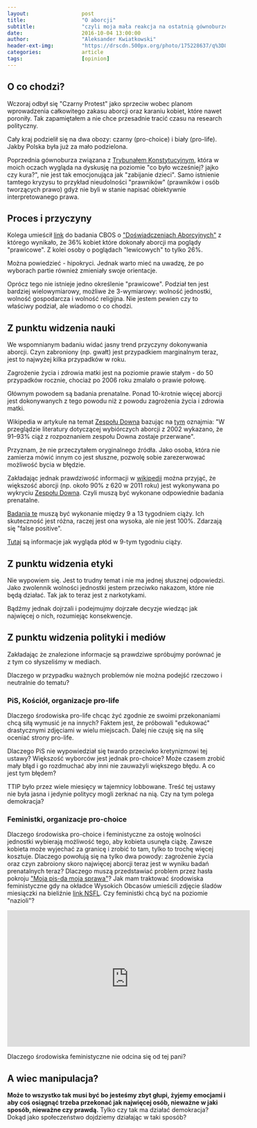 ```yaml
---
layout:                 post
title:                  "O aborcji"
subtitle:               "czyli moja mała reakcja na ostatnią gównoburzę"
date:                   2016-10-04 13:00:00
author:                 "Aleksander Kwiatkowski"
header-ext-img:         "https://drscdn.500px.org/photo/175228637/q%3D80_m%3D2000/682c5f3f88d2f2975727e0ccb0d08dbe"
categories:             article
tags:                   [opinion]
---
```


[cbos-dosw-aborcyjne]: http://www.cbos.pl/SPISKOM.POL/2013/K_060_13.PDF
[science1]: http://www3.interscience.wiley.com/cgi-bin/abstract/65500197/ABSTRACT
[wiki-down]: https://pl.wikipedia.org/wiki/Zesp%C3%B3%C5%82_Downa#Diagnostyka_prenatalna_i_badania_przesiewowe
[down-screening]: http://www.babycenter.com/0_screening-for-down-syndrome_1519375.bc?page=2
[wiki-tk-kryzys]: https://pl.wikipedia.org/wiki/Kryzys_wok%C3%B3%C5%82_Trybuna%C5%82u_Konstytucyjnego_w_Polsce
[9-week]: http://www.babycentre.co.uk/9-weeks-pregnant
[pis-da]: http://e5.pudelek.pl/19e1d26d09ff2f6eaa4230dff44f20177e7a4d81.jpg
[wo-okres]: http://m.natemat.pl/b8d602369c3d53ae49371995e6637a2f,640,0,0,0.png


O co chodzi?
------------

Wczoraj odbył się "Czarny Protest" jako sprzeciw wobec planom wprowadzenia
całkowitego zakasu aborcji oraz karaniu kobiet, które nawet poroniły. Tak zapamiętałem
a nie chce przesadnie tracić czasu na research polityczny.

Cały kraj podzielił się na dwa obozy: czarny (pro-choice) i biały (pro-life).
Jakby Polska była już za mało podzielona.

Poprzednia gównoburza związana z [Trybunałem Konstytucyjnym][wiki-tk-kryzys],
która w moich oczach
wygląda na dyskusję na poziomie "co było wcześniej? jajko czy kura?", nie jest
tak emocjonująca jak "zabijanie dzieci". Samo istnienie tamtego kryzysu to
przykład nieudolności "prawników" (prawników i osób tworzących prawo) gdyż
nie byli w stanie napisać obiektywnie interpretowanego prawa.

Proces i przyczyny
------------------

Kolega umieścił [link][cbos-dosw-aborcyjne] do badania CBOS o ["Doświadczeniach
Aborcyjnych"][cbos-dosw-aborcyjne] z którego wynikało, że 36% kobiet które
dokonały aborcji ma poglądy "prawicowe". Z kolei osoby o poglądach
"lewicowych" to tylko 26%.

Można powiedzieć - hipokryci. Jednak warto mieć na uwadzę, że po wyborach partie
również zmieniały swoje orientacje.

Oprócz tego nie istnieje jedno określenie "prawicowe". Podział ten jest bardziej
wielowymiarowy, możliwe że 3-wymiarowy: wolność jednostki, wolność gospodarcza i
wolność religijna. Nie jestem pewien czy to właściwy podział, ale wiadomo
o co chodzi.


Z punktu widzenia nauki
-----------------------

We wspomnianym badaniu widać jasny trend przyczyny dokonywania aborcji.
Czyn zabroniony (np. gwałt) jest przypadkiem marginalnym teraz, jest to najwyżej
kilka przypadków w roku.

Zagrożenie życia i zdrowia matki
jest na poziomie prawie stałym - do 50 przypadków rocznie, chociaż
po 2006 roku zmalało o prawie połowę.

Głównym powodem są badania prenatalne. Ponad 10-krotnie więcej aborcji jest dokonywanych
z tego powodu niż z powodu zagrożenia życia i zdrowia matki.

Wikipedia w artykule na temat [Zespołu Downa][wiki-down] bazując na [tym][science1] oznajmia:
"W przeglądzie literatury dotyczącej wybiórczych aborcji z 2002 wykazano, że 91–93% ciąż z rozpoznaniem zespołu Downa zostaje przerwane".

Przyznam, że nie przeczytałem oryginalnego źródła. Jako osoba, która nie zamierza
mówić innym co jest słuszne, pozwolę sobie zarezerwować możliwość bycia w błędzie.

Zakładając jednak prawdziwość informacji w [wikipedii][wiki-down] można przyjąć, że
większość aborcji (np. około 90% z 620 w 2011 roku) jest wykonywana po wykryciu
[Zespołu Downa][wiki-down]. Czyli muszą być wykonane odpowiednie badania prenatalne.

[Badania te][down-screening] muszą być wykonanie między 9 a 13 tygodniem ciąży.
Ich skuteczność jest różna, raczej jest ona wysoka, ale nie jest 100%. Zdarzają
się "false positive".

[Tutaj][9-week] są informacje jak wygląda płód w 9-tym tygodniu ciąży.

Z punktu widzenia etyki
-----------------------

Nie wypowiem się. Jest to trudny temat i nie ma jednej słusznej odpowiedzi.
Jako zwolennik wolności jednostki jestem przeciwko nakazom, które nie będą
działać. Tak jak to teraz jest z narkotykami.

Bądźmy jednak dojrzali i podejmujmy dojrzałe decyzje wiedząc jak najwięcej o
nich, rozumiejąc konsekwencje.


Z punktu widzenia polityki i mediów
-----------------------------------

Zakładając że znalezione informacje są prawdziwe spróbujmy porównać je z tym
co słyszeliśmy w mediach.

Dlaczego w przypadku ważnych problemów nie można podejść rzeczowo i neutralnie do
tematu?

### PiS, Kościół, organizacje pro-life

Dlaczego środowiska pro-life chcąc żyć zgodnie ze swoimi przekonaniami
chcą siłą wymusić je na innych? Faktem jest, że próbowali "edukować" drastycznymi
zdjęciami w wielu miejscach. Dalej nie czuję się na silę oceniać strony pro-life.

Dlaczego PiS nie wypowiedział się twardo przeciwko kretynizmowi tej ustawy?
Większość wyborców jest jednak pro-choice? Może czasem zrobić mały błąd
i go rozdmuchać aby inni nie zauważyli większego błędu. A co jest tym błędem?

TTIP było przez wiele miesięcy w tajemnicy lobbowane. Treść tej ustawy nie była
jasna i jedynie politycy mogli zerknać na nią. Czy na tym polega demokracja?

### Feministki, organizacje pro-choice

Dlaczego środowiska pro-choice i feministyczne za ostoję wolności jednostki
wybierają możliwość tego, aby kobieta usunęła ciążę. Zawsze kobieta może wyjechać za
granicę i zrobić to tam, tylko to trochę więcej kosztuje.
Dlaczego powołują się na tylko dwa powody: zagrożenie życia oraz czyn zabroiony
skoro najwięcej aborcji teraz jest w wyniku badań prenatalnych teraz?
Dlaczego muszą przedstawiać problem przez hasła pokroju
["Moja pis-da moja sprawa"][pis-da]? Jak mam traktować środowiska feministyczne
gdy na okładce Wysokich Obcasów umieścili zdjęcie śladów miesiączki
na bieliźnie [link NSFL][wo-okres]. Czy feministki chcą być na poziomie
"nazioli"?

<iframe width="560" height="315" src="https://www.youtube.com/embed/_3ijz7VL5Io" frameborder="0" allowfullscreen></iframe>

Dlaczego środowiska feministyczne nie odcina się od tej pani?



A wiec manipulacja?
-------------------

**Może to wszystko tak musi być bo jesteśmy zbyt głupi, żyjemy emocjami i
aby coś osiągnąć trzeba przekonać jak najwięcej osób, nieważne w jaki sposób,
nieważne czy prawdą.**
Tylko czy tak ma działać demokracja? Dokąd jako społeczeństwo dojdziemy
działając w taki sposób?

<!--
notka na później

http://www.wysokieobcasy.pl/wysokie-obcasy/1,149982,20757755,kobiety-strajkuja-a-mezczyzni-wsparcie-sie-przyda-byle-madre.html?disableRedirects=true

http://www.wysokieobcasy.pl/wysokie-obcasy/1,100865,19910451,mesplikacja-to-co-powie-mezczyzna-bedzie-ciekawsze.html

-->
